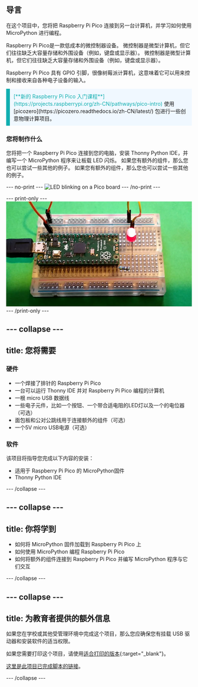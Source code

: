 ## 导言

在这个项目中，您将把 Raspberry Pi Pico 连接到另一台计算机，并学习如何使用 MicroPython 进行编程。

Raspberry Pi Pico是一款低成本的微控制器设备。 微控制器是微型计算机，但它们往往缺乏大容量存储和外围设备（例如，键盘或显示器）。 微控制器是微型计算机，但它们往往缺乏大容量存储和外围设备（例如，键盘或显示器）。

Raspberry Pi Pico 具有 GPIO 引脚，很像树莓派计算机，这意味着它可以用来控制和接收来自各种电子设备的输入。

<p style="border-left: solid; border-width:10px; border-color: #0faeb0; background-color: aliceblue; padding: 10px;">
<span style="color: #0faeb0">[**新的 Raspberry Pi Pico 入门课程**](https://projects.raspberrypi.org/zh-CN/pathways/pico-intro)</span> 使用 [picozero](https://picozero.readthedocs.io/zh-CN/latest/) 包进行一些创意物理计算项目。
</p>

### 您将制作什么

您将把一个 Raspberry Pi Pico 连接到您的电脑，安装 Thonny Python IDE，并编写一个 MicroPython 程序来让板载 LED 闪烁。 如果您有额外的组件，那么您也可以尝试一些其他的例子。 如果您有额外的组件，那么您也可以尝试一些其他的例子。

\--- no-print ---
![LED blinking on a Pico board](images/showcase.gif)
\--- /no-print ---

\--- print-only ---
![LED in the on position on a Pico board](images/showcase.png)
\--- /print-only ---

## --- collapse ---

## title: 您将需要

### 硬件

- 一个焊接了排针的 Raspberry Pi Pico
- 一台可以运行 Thonny IDE 并对 Raspberry Pi Pico 编程的计算机
- 一根 micro USB 数据线
- 一些电子元件，比如一个按钮、一个带合适电阻的LED灯以及一个的电位器（可选）
- 面包板和公对公跳线用于连接额外的组件（可选）
- 一个5V micro USB电源（可选）

### 软件

该项目将指导您完成以下内容的安装：

- 适用于 Raspberry Pi Pico 的 MicroPython固件
- Thonny Python IDE

\--- /collapse ---

## --- collapse ---

## title: 你将学到

- 如何将 MicroPython 固件加载到 Raspberry Pi Pico 上
- 如何使用 MicroPython 编程 Raspberry Pi Pico
- 如何将额外的组件连接到 Raspberry Pi Pico 并编写 MicroPython 程序与它们交互

\--- /collapse ---

## --- collapse ---

## title: 为教育者提供的额外信息

如果您在学校或其他受管理环境中完成这个项目，那么您应确保您有挂载 USB 驱动器和安装软件的适当权限。

如果您需要打印这个项目，请使用[适合打印的版本](https://projects.raspberrypi.org/zh-CN/projects/getting-started-with-the-pico/print){:target="_blank"}。

[这里是此项目已完成脚本的链接](https://rpf.io/p/zh-CN/getting-started-with-the-pico-get)。

\--- /collapse ---
